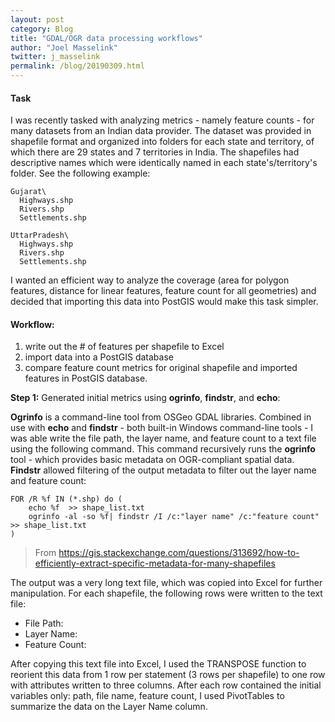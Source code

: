 ```yaml
---
layout: post
category: Blog
title: "GDAL/OGR data processing workflows"
author: "Joel Masselink"
twitter: j_masselink
permalink: /blog/20190309.html
---
```


#### Task

I was recently tasked with analyzing metrics - namely feature counts - for many datasets from an Indian data provider. The dataset was provided in shapefile format and organized into folders for each state and territory, of which there are 29 states and 7 territories in India. The shapefiles had descriptive names which were identically named in each state's/territory's folder. See the following example:


```
Gujarat\
  Highways.shp
  Rivers.shp
  Settlements.shp  

UttarPradesh\
  Highways.shp
  Rivers.shp
  Settlements.shp

```    

I wanted an efficient way to analyze the coverage (area for polygon features, distance for linear features, feature count for all geometries) and decided that importing this data into PostGIS would make this task simpler.

#### Workflow:
1. write out the # of features per shapefile to Excel
2. import data into a PostGIS database
3. compare feature count metrics for original shapefile and imported features in PostGIS database.

**Step 1:** Generated initial metrics using **ogrinfo**, **findstr**, and **echo**:

**Ogrinfo** is a command-line tool from OSGeo GDAL libraries. Combined in use with **echo** and **findstr** - both built-in Windows command-line tools - I was able write the file path, the layer name, and feature count to a text file using the following command.
This command recursively runs the **ogrinfo** tool - which provides basic metadata on OGR-compliant spatial data.
**Findstr** allowed filtering of the output metadata to filter out the layer name and feature count:
```
FOR /R %f IN (*.shp) do (
    echo %f  >> shape_list.txt
    ogrinfo -al -so %f| findstr /I /c:"layer name" /c:"feature count" >> shape_list.txt
)
```
> From <https://gis.stackexchange.com/questions/313692/how-to-efficiently-extract-specific-metadata-for-many-shapefiles>

The output was a very long text file, which was copied into Excel for further manipulation.
For each shapefile, the following rows were written to the text file:
-	File Path:
-	Layer Name:
-	Feature Count:

After copying this text file into Excel, I used the TRANSPOSE function to reorient this data from 1 row per statement (3 rows per shapefile) to one row with attributes written to three columns. After each row contained the initial variables only: path, file name, feature count, I used PivotTables to summarize the data on the Layer Name column.
